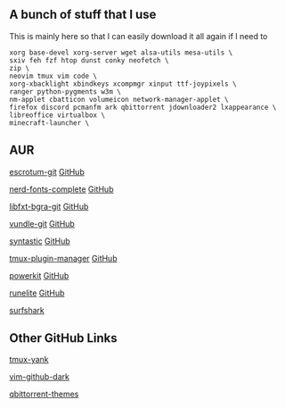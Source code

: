 ## A bunch of stuff that I use
This is mainly here so that I can easily download it all again if I need to
```
xorg base-devel xorg-server wget alsa-utils mesa-utils \
sxiv feh fzf htop dunst conky neofetch \
zip \
neovim tmux vim code \
xorg-xbacklight xbindkeys xcompmgr xinput ttf-joypixels \
ranger python-pygments w3m \
nm-applet cbatticon volumeicon network-manager-applet \
firefox discord pcmanfm ark qbittorrent jdownloader2 lxappearance \ 
libreoffice virtualbox \
minecraft-launcher \ 
```

## AUR

[escrotum-git](https://aur.archlinux.org/escrotum-git.git) [GitHub](https://github.com/Roger/escrotum)

[nerd-fonts-complete](https://aur.archlinux.org/nerd-fonts-complete.git) [GitHub](https://github.com/ryanoasis/nerd-fonts)

[libfxt-bgra-git](https://aur.archlinux.org/libxft-bgra-git.git) [GitHub](https://gitlab.freedesktop.org/xorg/lib/libxft.git)

[vundle-git](https://aur.archlinux.org/vundle-git.git) [GitHub](https://github.com/VundleVim/Vundle.vim)

[syntastic](https://aur.archlinux.org/neovim-syntastic.git) [GitHub](https://github.com/vim-syntastic/syntastic)

[tmux-plugin-manager](https://aur.archlinux.org/tmux-plugin-manager.git) [GitHub](https://github.com/tmux-plugins/tpm)

[powerkit](https://aur.archlinux.org/vundle-git.git) [GitHub](https://github.com/rodlie/powerkit)

[runelite](https://aur.archlinux.org/runelite.git) [GitHub](https://github.com/runelite)

[surfshark](https://aur.archlinux.org/surfshark-vpn.git) 


## Other GitHub Links

[tmux-yank](https://github.com/tmux-plugins/tmux-yank)

[vim-github-dark](https://github.com/vv9k/vim-github-dark)

[qbittorrent-themes](https://github.com/jagannatharjun/qbt-theme)
